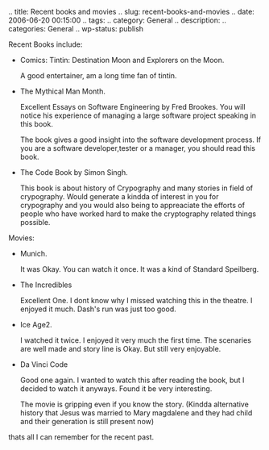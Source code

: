 .. title: Recent books and movies
.. slug: recent-books-and-movies
.. date: 2006-06-20 00:15:00
.. tags: 
.. category: General
.. description: 
.. categories: General
.. wp-status: publish

<html><body><p>Recent Books include:

</p><ul>

<li>Comics: Tintin: Destination Moon and Explorers on the Moon.

A good entertainer, am a long time fan of tintin.

</li></ul>

<ul>

<li>The Mythical Man Month.

Excellent Essays on Software Engineering by Fred Brookes. You will notice his experience of managing a large software project speaking in this book.

The book gives a good insight into the software development process. If you are a software developer,tester or a manager, you should read this book. 

</li></ul>

<ul>

<li>The Code Book by Simon Singh.

This book is about history of Crypography and many stories in field of crypography. Would generate a kindda of interest in you for crypography and you would also being to appreaciate the efforts of people who have worked hard to make the cryptography related things possible.

</li></ul>



Movies:

<ul>

<li>Munich.

It was Okay. You can watch it once. It was a kind of Standard Speilberg.

</li></ul>

<ul>

<li>The Incredibles

Excellent One. I dont know why I missed watching this in the theatre. I enjoyed it much. Dash's run was just too good.

</li></ul>

<ul>

<li>Ice Age2.

I watched it twice. I enjoyed it very much the first time. The scenaries are well made and story line is Okay. But still very enjoyable.

</li></ul>

<ul>

<li>Da Vinci Code

Good one again. I wanted to watch this after reading the book, but I decided to watch it anyways. Found it be very interesting.

The movie is gripping even if you know the story. (Kindda alternative history that Jesus was married to Mary magdalene and they had child and their generation is still present now)

</li></ul>



thats all I can remember for the recent past.</body></html>